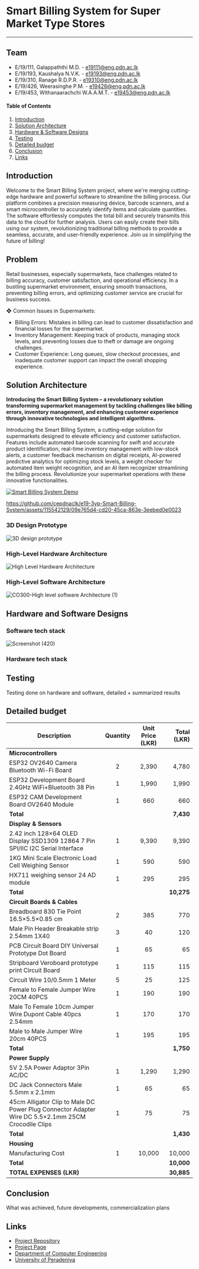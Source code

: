 

[comment]: # "This is the standard layout for the project, but you can clean this and use your own template"

# Smart Billing System for Super Market Type Stores

---

## Team
-  E/19/111, Galappaththi M.D. - [e19111@eng.pdn.ac.lk](mailto:name@email.com)
-  E/19/193, Kaushalya N.V.K. - [e19193@eng.pdn.ac.lk](mailto:name@email.com)
-  E/19/310, Ranage R.D.P.R. - [e19310@eng.pdn.ac.lk](mailto:name@email.com)
-  E/19/426, Weerasinghe P.M. - [e19426@eng.pdn.ac.lk](mailto:name@email.com)
-  E/19/453, Withanaarachchi W.A.A.M.T. - [e19453@eng.pdn.ac.lk](mailto:name@email.com)

<!-- Image (photo/drawing of the final hardware) should be here -->



<!-- This is a sample image, to show how to add images to your page. To learn more options, please refer [this](https://projects.ce.pdn.ac.lk/docs/faq/how-to-add-an-image/) -->

<!-- ![Sample Image](./images/sample.png) -->

#### Table of Contents
1. [Introduction](#introduction)
2. [Solution Architecture](#solution-architecture )
3. [Hardware & Software Designs](#hardware-and-software-designs)
4. [Testing](#testing)
5. [Detailed budget](#detailed-budget)
6. [Conclusion](#conclusion)
7. [Links](#links)

## Introduction

Welcome to the Smart Billing System project, where we're merging cutting-edge hardware and powerful software to streamline the billing process. Our platform combines a precision measuring device, barcode scanners, and a smart microcontroller to accurately identify items and calculate quantities. The software effortlessly computes the total bill and securely transmits this data to the cloud for further analysis. Users can easily create their bills using our system, revolutionizing traditional billing methods to provide a seamless, accurate, and user-friendly experience. Join us in simplifying the future of billing!

## Problem
Retail businesses, especially supermarkets, face challenges related to billing accuracy, customer 
satisfaction, and operational efficiency. In a bustling supermarket environment, ensuring smooth 
transactions, preventing billing errors, and optimizing customer service are crucial for business success.


❖ Common Issues in Supermarkets:<br>

  -  Billing Errors: Mistakes in billing can lead to customer dissatisfaction and financial losses for 
the supermarket.<br>
  - Inventory Management: Keeping track of products, managing stock levels, and preventing 
losses due to theft or damage are ongoing challenges.<br>
  - Customer Experience: Long queues, slow checkout processes, and inadequate customer 
support can impact the overall shopping experience.<br>

## Solution Architecture

__Introducing the Smart Billing System – a revolutionary solution transforming supermarket management by tackling challenges like billing errors, inventory management, and enhancing customer experience through innovative technologies and intelligent algorithms.__



Introducing the Smart Billing System, a cutting-edge solution for supermarkets designed to elevate efficiency and customer satisfaction. Features include automated barcode scanning for swift and accurate product identification, real-time inventory management with low-stock alerts, a customer feedback mechanism on digital receipts, AI-powered predictive analytics for optimizing stock levels, a weight checker for automated item weight recognition, and an AI item recognizer streamlining the billing process. Revolutionize your supermarket operations with these innovative functionalities.

[![Smart Billing System Demo](https://img.youtube.com/vi/yox9xjecqH0/0.jpg)](https://www.youtube.com/watch?v=yox9xjecqH0)

https://github.com/cepdnaclk/e19-3yp-Smart-Billing-System/assets/115542129/09e765d4-cd20-45ca-863e-3eebed0e0023



### 3D Design Prototype
<!--![3D design prototype](https://github.com/cepdnaclk/e19-3yp-Smart-Billing-System/assets/115540141/c428fb62-8916-47b7-92cf-c0e7b080e0e6)-->
![3D design prototype](https://github.com/cepdnaclk/e19-3yp-Smart-Billing-System/assets/115540141/2a9a226d-3d44-490f-8f35-1660ad12ff10)


### High-Level Hardware Architecture
![High Level Hardware Architecture](https://github.com/cepdnaclk/e19-3yp-Smart-Billing-System/assets/115539818/7dbb5f0f-97b1-47f4-8c1f-42535b55fdd7)

### High-Level Software Architecture
![CO300-High level software Architecture (1)](https://github.com/cepdnaclk/e19-3yp-Smart-Billing-System/assets/115539818/dfba5c0b-938a-4289-9e0a-0c7a50935555)

## Hardware and Software Designs

###  Software tech stack
![Screenshot (420)](https://github.com/cepdnaclk/e19-3yp-Smart-Billing-System/assets/115540141/f8e17025-d23c-4c25-9e10-af32e685e01e)

###  Hardware tech stack


## Testing

Testing done on hardware and software, detailed + summarized results

## Detailed budget



| Description                                                  | Quantity | Unit Price (LKR) | Total (LKR) |
| ------------------------------------------------------------ |:--------:|:-----------------:| -----------:|
| **Microcontrollers**                                        |          |                   |             |
| ESP32 OV2640 Camera Bluetooth Wi-Fi Board                   | 2        | 2,390             | 4,780       |
| ESP32 Development Board 2.4GHz WiFi+Bluetooth 38 Pin        | 1        | 1,990             | 1,990       |
| ESP32 CAM Development Board OV2640 Module                   | 1        | 660               | 660         |
| **Total**                                                    |          |                   | **7,430**   |
| **Display & Sensors**                                                                                    |
| 2.42 inch 128×64 OLED Display SSD1309 12864 7 Pin SPI/IIC I2C Serial Interface | 1        | 9,390             | 9,390       |
| 1KG Mini Scale Electronic Load Cell Weighing Sensor         | 1        | 590               | 590         |
| HX711 weighing sensor 24 AD module                          | 1        | 295               | 295         |
| **Total**                                                    |          |                   | **10,275**  |
| **Circuit Boards & Cables**                                  |          |                   |             |
| Breadboard 830 Tie Point 16.5×5.5×0.85 cm                   | 2        | 385               | 770         |
| Male Pin Header Breakable strip 2.54mm 1X40                 | 3        | 40                | 120         |
| PCB Circuit Board DIY Universal Prototype Dot Board         | 1        | 65                | 65          |
| Stripboard Veroboard prototype print Circuit Board          | 1        | 115               | 115         |
| Circuit Wire 10/0.5mm 1 Meter                                | 5        | 25                | 125         |
| Female to Female Jumper Wire 20CM 40PCS                     | 1        | 190               | 190         |
| Male To Female 10cm Jumper Wire Dupont Cable 40pcs 2.54mm   | 1        | 170               | 170         |
| Male to Male Jumper Wire 20cm 40PCS                         | 1        | 195               | 195         |
| **Total**                                                    |          |                   | **1,750**   |
| **Power Supply**                                             |          |                   |             |
| 5V 2.5A Power Adaptor 3Pin AC/DC                            | 1        | 1,290             | 1,290       |
| DC Jack Connectors Male 5.5mm x 2.1mm                       | 1        | 65                | 65          |
| 45cm Alligator Clip to Male DC Power Plug Connector Adapter Wire DC 5.5×2.1mm 25CM Crocodile Clips | 1 | 75 | 75 |
| **Total**                                                    |          |                   | **1,430**   |
| **Housing**                                                  |          |                   |             |
| Manufacturing Cost                                           | 1        | 10,000            | 10,000      |
| **Total**                                                    |          |                   | **10,000**  |
| **TOTAL EXPENSES (LKR)**                                    |          |                   | **30,885**  |


## Conclusion



What was achieved, future developments, commercialization plans

## Links

- [Project Repository](https://github.com/cepdnaclk/e19-3yp-smart-billing-system )
- [Project Page](https://cepdnaclk.github.io/e19-3yp-Smart-Billing-System)
- [Department of Computer Engineering](http://www.ce.pdn.ac.lk/)
- [University of Peradeniya](https://eng.pdn.ac.lk/)

[//]: # (Please refer this to learn more about Markdown syntax)
[//]: # (https://github.com/adam-p/markdown-here/wiki/Markdown-Cheatsheet)
